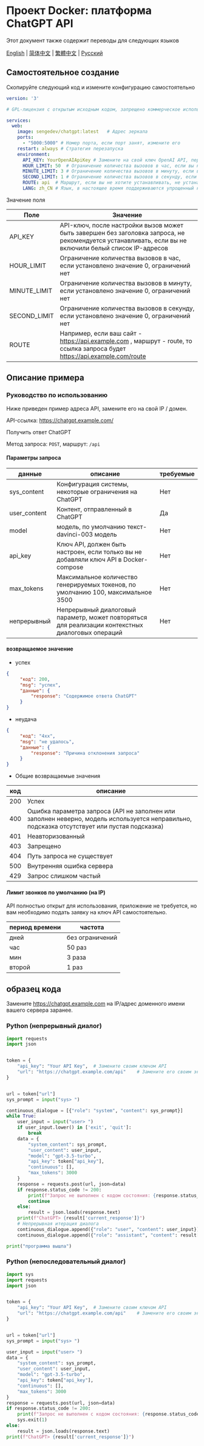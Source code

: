 # Проект Docker: платформа ChatGPT API

Этот документ также содержит переводы для следующих языков

[English](README.md) | [简体中文](README-zh_CN.md) | [繁體中文](README-zh_TW.md) | [Русский](README-ru_RU.md)

## Самостоятельное создание

Скопируйте следующий код и измените конфигурацию самостоятельно

```yaml
version: '3'

# GPL-лицензия с открытым исходным кодом, запрещено коммерческое использование, запрещено изменение и закрытие исходного кода после изменения, запрещена прибыль!

services:
  web:
    image: sengedev/chatgpt:latest   # Адрес зеркала
    ports:
      - "5000:5000" # Номер порта, если порт занят, измените его
    restart: always # Стратегия перезапуска
    environment:
      API_KEY: YourOpenAIApiKey # Замените на свой ключ OpenAI API, перейдите на https://platform.openai.com/account/api-keys для получения
      HOUR_LIMIT: 50  # Ограничение количества вызовов в час, если вы не хотите ограничивать, не устанавливайте эту переменную
      MINUTE_LIMIT: 3 # Ограничение количества вызовов в минуту, если вы не хотите ограничивать, не устанавливайте эту переменную
      SECOND_LIMIT: 1 # Ограничение количества вызовов в секунду, если вы не хотите ограничивать, не устанавливайте эту переменную
      ROUTE: api  # Маршрут, если вы не хотите устанавливать, не устанавливайте эту переменную
      LANG: zh_CN # Язык, в настоящее время поддерживаются упрощенный китайский, традиционный китайский, английский и русский языки
```

Значение поля

| Поле         | Значение                                                         |
| ------------ | ------------------------------------------------------------ |
| API_KEY      | API-ключ, после настройки вызов может быть завершен без заголовка запроса, не рекомендуется устанавливать, если вы не включили белый список IP-адресов |
| HOUR_LIMIT   | Ограничение количества вызовов в час, если установлено значение 0, ограничений нет |
| MINUTE_LIMIT | Ограничение количества вызовов в минуту, если установлено значение 0, ограничений нет |
| SECOND_LIMIT | Ограничение количества вызовов в секунду, если установлено значение 0, ограничений нет |
| ROUTE        | Например, если ваш сайт - https://api.example.com , маршрут - route, то ссылка запроса будет https://api.example.com/route |

## Описание примера

### Руководство по использованию

Ниже приведен пример адреса API, замените его на свой IP / домен.

API-ссылка: https://chatgpt.example.com/

Получить ответ ChatGPT

Метод запроса: `POST`, маршрут: `/api`


#### Параметры запроса

|данные |описание |требуемые |
|---------------------- | -------|------|
|sys_content|Конфигурация системы, некоторые ограничения на ChatGPT |Нет|
|user_content |Контент, отправленный в ChatGPT |Да |
|model|модель, по умолчанию текст-davinci-003 модель |Нет |
|api_key|Ключ API, должен быть настроен, если только вы не добавляли ключ API в Docker-compose |Нет|
|max_tokens|Максимальное количество генерируемых токенов, по умолчанию 100, максимальное 3500 |Нет|
|непрерывный |Непрерывный диалоговый параметр, может повторяться для реализации контекстных диалоговых операций |Нет |

#### возвращаемое значение

- успех

```json
{
     "код": 200,
     "msg": "успех",
     "данные": {
         "response": "Содержимое ответа ChatGPT"
     }
}
```

- неудача

```json
{
     "код": "4xx",
     "msg": "не удалось",
     "данные": {
         "response": "Причина отклонения запроса"
     }
}
```

- Общие возвращаемые значения

|код |описание |
|-----|------------|
|200 |Успех |
|400 |Ошибка параметра запроса (API не заполнен или заполнен неверно, модель используется неправильно, подсказка отсутствует или пустая подсказка) |
|401 |Неавторизованный |
|403 |Запрещено |
|404 |Путь запроса не существует |
|500 |Внутренняя ошибка сервера |
|429 |Запрос слишком частый |

#### Лимит звонков по умолчанию (на IP)

API полностью открыт для использования, приложение не требуется, но вам необходимо подать заявку на ключ API самостоятельно.

|период времени |частота |
|-----|-----|
|дней |без ограничений |
|час |50 раз |
|мин |3 раза |
|второй |1 раз |

## образец кода

Замените https://chatgpt.example.com на IP/адрес доменного имени вашего сервера заранее.

### Python (непрерывный диалог)

```python
import requests
import json


token = {
    "api_key": "Your API Key",  # Замените своим ключом API
    "url": "https://chatgpt.example.com/api"    # Замените его своим экземпляром
}


url = token["url"]
sys_prompt = input("sys> ")

continuous_dialogue = [{"role": "system", "content": sys_prompt}]
while True:
    user_input = input("user> ")
    if user_input.lower() in ['exit', 'quit']:
        break
    data = {
        "system_content": sys_prompt,
        "user_content": user_input,
        "model": "gpt-3.5-turbo",
        "api_key": token["api_key"],
        "continuous": [],
        "max_tokens": 3000
    }
    response = requests.post(url, json=data)
    if response.status_code != 200:
        print(f"Запрос не выполнен с кодом состояния: {response.status_code}, Возвращаемое значение сервера: {response.text}")
        continue
    else:
        result = json.loads(response.text)
    print(f"ChatGPT> {result['current_response']}")
    # Непрерывная итерация диалога
    continuous_dialogue.append({"role": "user", "content": user_input})
    continuous_dialogue.append({"role": "assistant", "content": result['current_response']})

print("программа вышла")
```

### Python (непоследовательный диалог)

```python
import sys
import requests
import json


token = {
    "api_key": "Your API Key",  # Замените своим ключом API
    "url": "https://chatgpt.example.com/api"    # Замените его своим экземпляром
}


url = token["url"]
sys_prompt = input("sys> ")

user_input = input("user> ")
data = {
    "system_content": sys_prompt,
    "user_content": user_input,
    "model": "gpt-3.5-turbo",
    "api_key": token["api_key"],
    "continuous": [],
    "max_tokens": 3000
}
response = requests.post(url, json=data)
if response.status_code != 200:
    print(f"Запрос не выполнен с кодом состояния: {response.status_code}, Возвращаемое значение сервера: {response.text}")
    sys.exit(1)
else:
    result = json.loads(response.text)
print(f"ChatGPT> {result['current_response']}")
```
